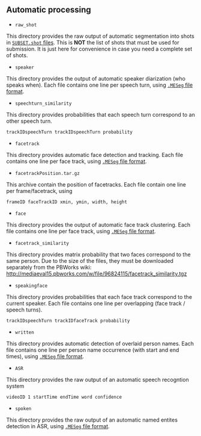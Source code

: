 
## Automatic processing

* `raw_shot`

 This directory provides the raw output of automatic segmentation into shots in [`SUBSET.shot` files](https://github.com/MediaevalPersonDiscoveryTask/evaluation/wiki/File-format#shots-shot).
 This is **NOT** the list of shots that must be used for submission.
 It is just here for convenience in case you need a complete set of shots.

* `speaker`

 This directory provides the output of automatic speaker diarization (who speaks when). 
 Each file contains one line per speech turn, using [`.MESeg` file format](https://github.com/MediaevalPersonDiscoveryTask/metadata/wiki/file-format#temporal-segmentation-meseg). 

* `speechturn_similarity`

 This directory provides probabilities that each speech turn correspond to an other speech turn.

 ```
trackIDspeechTurn trackIDspeechTurn probability
 ```

* `facetrack`

 This directory provides automatic face detection and tracking. Each file contains one line per face track, using [`.MESeg` file format](https://github.com/MediaevalPersonDiscoveryTask/metadata/wiki/file-format#temporal-segmentation-meseg).

* `facetrackPosition.tar.gz`

 This archive contain the position of facetracks. Each file contain one line per frame/facetrack, using 
 
 ```
frameID faceTrackID xmin, ymin, width, height
 ```

* `face`

 This directory provides the output of automatic face track clustering. Each file contains one line per face track, using [`.MESeg` file format](https://github.com/MediaevalPersonDiscoveryTask/metadata/wiki/file-format#temporal-segmentation-meseg).

* `facetrack_similarity`

 This directory provides matrix probability that two faces correspond to the same person. 
 Due to the size of the files, they must be downloaded separately from the PBWorks wiki:
 http://mediaeval15.pbworks.com/w/file/96824115/facetrack_similarity.tgz

* `speakingface`

 This directory provides probabilities that each face track correspond to the current speaker. Each file contains one line per overlapping (face track / speech turns).

 ```
trackIDspeechTurn trackIDfaceTrack probability
 ```

* `written`

 This directory provides automatic detection of overlaid person names. Each file contains one line per person name occurrence (with start and end times), using [`.MESeg` file format](https://github.com/MediaevalPersonDiscoveryTask/metadata/wiki/file-format#temporal-segmentation-meseg).

* `ASR`

 This directory provides the raw output of an automatic speech recogntion system

 ```
videoID 1 startTime endTime word confidence
 ```

* `spoken`

 This directory provides the raw output of an automatic named entites detection in ASR, using [`.MESeg` file format](https://github.com/MediaevalPersonDiscoveryTask/metadata/wiki/file-format#temporal-segmentation-meseg).

